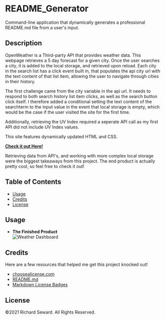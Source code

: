 # README_Generator
Command-line application that dynamically generates a professional README.md file from a user's input.

## Description
OpenWeather is a Third-party API that provides weather data. This webpage retrieves a 5 day forecast for a given city. Once the user searches a city, it is added to the local storage, and retrieved upon reload. Each city in the search list has a click event built in, that populates the api city url with the text content of that list item, allowing the user to navigate through cities in their history.

The first challenge came from the city variable in the api url. It needs to respond to both search history list item clicks, as well as the search button click itself. I therefore added a conditional setting the text content of the searchterm to the input value in the event that local storage is empty, which would be the case if the user visited the site for the first time.

Additionally, retrieving the UV Index required a seperate API call as my first API did not include UV Index values. 

This site features dynamically updated HTML and CSS.

**[Check it out Here!](https://raseward14.github.io/Weather-Dashboard/)**

Retrieving data from API's, and working with more complex local storage were the biggest takeaways from this project. The end product is actually pretty cool, so feel free to check it out!

## Table of Contents
* [Usage](#usage)
* [Credits](#credits)
* [License](#license)

## Usage
* **The Finished Product**  
![Weather Dashboard](assets/images/weatherdashboard-sm.png)

## Credits
Here are a few resources that helped me get this project knocked out!
* [choosealicense.com](https://choosealicense.com/)
* [README.md](https://github.com/microsoft/vscode/blob/main/README.md)
* [Markdown License Badges](https://gist.github.com/lukas-h/2a5d00690736b4c3a7ba)

## License
©2021 Richard Seward. All Rights Reserved.
